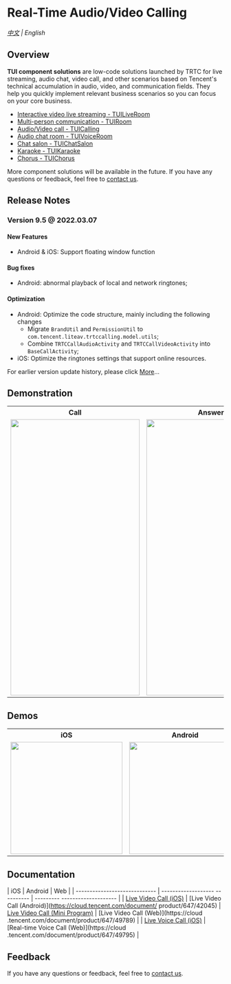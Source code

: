 # Real-Time Audio/Video Calling

_[中文](README.md) | English_

## Overview

**TUI component solutions** are low-code solutions launched by TRTC for live streaming, audio chat, video call, and other scenarios based on Tencent's technical accumulation in audio, video, and communication fields. They help you quickly implement relevant business scenarios so you can focus on your core business.

- [Interactive video live streaming - TUILiveRoom](https://github.com/tencentyun/TUILiveRoom/)
- [Multi-person communication - TUIRoom](https://github.com/tencentyun/TUIRoom/)
- [Audio/Video call - TUICalling](https://github.com/tencentyun/TUICalling/)
- [Audio chat room - TUIVoiceRoom](https://github.com/tencentyun/TUIVoiceRoom/)
- [Chat salon - TUIChatSalon](https://github.com/tencentyun/TUIChatSalon/)
- [Karaoke - TUIKaraoke](https://github.com/tencentyun/TUIKaraoke/)
- [Chorus - TUIChorus](https://github.com/tencentyun/TUIChorus/)

More component solutions will be available in the future. If you have any questions or feedback, feel free to [contact us](https://intl.cloud.tencent.com/contact-us).



## Release Notes
### Version 9.5 @ 2022.03.07
#### New Features 
- Android & iOS: Support floating window function
#### Bug fixes
- Android: abnormal playback of local and network ringtones;
####  Optimization
- Android: Optimize the code structure, mainly including the following changes
  - Migrate `BrandUtil` and `PermissionUtil` to `com.tencent.liteav.trtccalling.model.utils`;
  - Combine `TRTCCallAudioActivity` and `TRTCCallVideoActivity` into `BaseCallActivity`;
- iOS: Optimize the ringtones settings that support online resources.

For earlier version update history, please click [More](./ReleaseNote.md)...



## Demonstration

<table>
<tr>
   <th>Call</th>
   <th>Answer</th>
 </tr>
<tr>
<td><img src="video1.gif" width="300px" height="640px"/></td>
<td><img src="video2.gif" width="300px" height="640px"/></td>
</tr>
</table>


## Demos

<table>
<tr>
   <th>iOS</th>
   <th>Android</th>
   <th>Web</th>
 </tr>
<tr>
<td><img src="https://liteav.sdk.qcloud.com/doc/res/trtc/picture/zh-cn/app_download_ios.png" width="260px"/></td>
<td><img src="https://qcloudimg.tencent-cloud.cn/raw/1027a02e38ae4aeb1ec9ef17ac1a953d.png" width="260px" /></td>
<td> <a href="https://web.sdk.qcloud.com/component/trtccalling/demo/web/latest/index.html#/login">1v1 audio and video call</a></td>
</tr>
</table>


## Documentation

| iOS | Android | Web |
| ----------------------------- | ------------------- ---------- | --------- -------------------- |
| [Live Video Call (iOS)](https://cloud.tencent.com/document/product/647/42044) | [Live Video Call (Android)](https://cloud.tencent.com/document/ product/647/42045) | [Live Video Call (Mini Program)](https://cloud.tencent.com/document/product/647/49379) | [Live Video Call (Web)](https://cloud .tencent.com/document/product/647/49789) |
| [Live Voice Call (iOS)](https://cloud.tencent.com/document/product/647/42046) | [Real-time Voice Call (Web)](https://cloud .tencent.com/document/product/647/49795) |



## Feedback

If you have any questions or feedback, feel free to [contact us](https://intl.cloud.tencent.com/contact-us).

